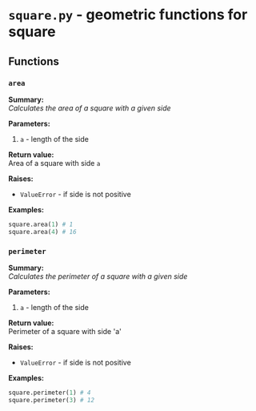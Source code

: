 # `square.py` - geometric functions for square
## Functions 
### `area`
**Summary:**  
_Calculates the area of a square with a given side_

**Parameters:**
1) `a` - length of the side

**Return value:**  
Area of a square with side `a`

**Raises:**
* `ValueError` - if side is not positive

**Examples:**
```py
square.area(1) # 1
square.area(4) # 16
```
### `perimeter`
**Summary:**  
_Calculates the perimeter of a square with a given side_

**Parameters:**
1) `a` - length of the side

**Return value:**  
Perimeter of a square with side 'a'

**Raises:**
* `ValueError` - if side is not positive

**Examples:**
```py
square.perimeter(1) # 4
square.perimeter(3) # 12
```
